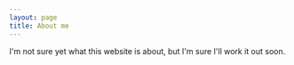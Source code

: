 ```yaml
---
layout: page
title: About me
---
```


I'm not sure yet what this website is about, but I'm sure I'll work it out soon.
